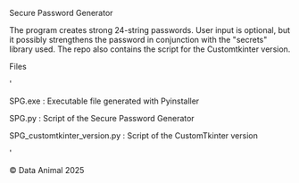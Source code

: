 Secure Password Generator

The program creates strong 24-string passwords.
User input is optional, but it possibly strengthens the password in conjunction with the "secrets" library used.
The repo also contains the script for the Customtkinter version.

Files

'

SPG.exe : Executable file generated with Pyinstaller

SPG.py : Script of the Secure Password Generator

SPG_customtkinter_version.py : Script of the CustomTkinter version

'

© Data Animal 2025
